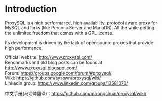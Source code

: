 Introduction
============

ProxySQL is a high performance, high availability, protocol aware proxy for MySQL and forks (like Percona Server and MariaDB).
All the while getting the unlimited freedom that comes with a GPL license.

Its development is driven by the lack of open source proxies that provide high performance.  

Official website: http://www.proxysql.com/  
Benchmarks and old blog posts can be found at http://www.proxysql.blogspot.com/  
Forum: https://groups.google.com/forum/#proxysql/  
Wiki: https://github.com/sysown/proxysql/wiki/  
Linkedin group: https://www.linkedin.com/groups/13581070/

中文手册(马龙帅翻译)：https://github.com/malongshuai/proxysql/wiki/
